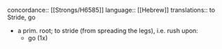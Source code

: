 concordance:: [[Strongs/H6585]] 
language:: [[Hebrew]] 
translations:: to Stride, go

- a prim. root; to stride (from spreading the legs), i.e. rush upon:
	- go (1x)